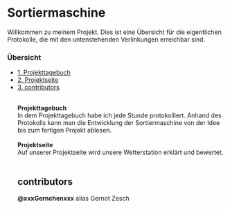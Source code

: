 # Sortiermaschine

Willkommen zu meinem Projekt. Dies ist eine Übersicht für die eigentlichen Protokolle, die mit den untenstehenden Verlinkungen erreichbar sind.

<h3> Übersicht </h3>
<ul style="list-stlye-type:none">
<li><a href="Projekttagebuch.md">1. Projekttagebuch</a></h2></li>
<li><a href="Projektseite.md">2. Projektseite</a></h2></li>
<li><a href="#contributors">3. contributors</a></h2></li><br>

<p><b>Projekttagebuch</b><br>
  In dem Projekttagebuch habe ich jede Stunde protokolliert. Anhand des Protokolls kann man die Entwicklung der Sortiermaschine von der Idee bis zum fertigen Projekt ablesen.<br><br>
<b>Projektseite</b><br>
  Auf unserer Projektseite wird unsere Wetterstation erklärt und bewertet.<br><br>

<h2 id="contributors">contributors</h2>
<b>@xxxGernchenxxx</b> alias Gernot Zesch<br>
